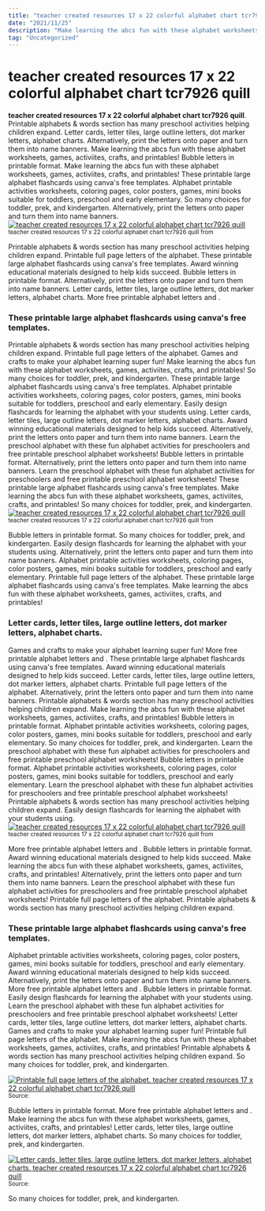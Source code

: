 ```yaml
---
title: "teacher created resources 17 x 22 colorful alphabet chart tcr7926 quill"
date: "2021/11/25"
description: "Make learning the abcs fun with these alphabet worksheets, games, activiites, crafts, and printables!"
tag: "Uncategorized"
---
```


# teacher created resources 17 x 22 colorful alphabet chart tcr7926 quill
**teacher created resources 17 x 22 colorful alphabet chart tcr7926 quill**. Printable alphabets &amp; words section has many preschool activities helping children expand. Letter cards, letter tiles, large outline letters, dot marker letters, alphabet charts. Alternatively, print the letters onto paper and turn them into name banners. Make learning the abcs fun with these alphabet worksheets, games, activiites, crafts, and printables! Bubble letters in printable format.
Make learning the abcs fun with these alphabet worksheets, games, activiites, crafts, and printables! These printable large alphabet flashcards using canva&#039;s free templates. Alphabet printable activities worksheets, coloring pages, color posters, games, mini books suitable for toddlers, preschool and early elementary. So many choices for toddler, prek, and kindergarten. Alternatively, print the letters onto paper and turn them into name banners.
[![teacher created resources 17 x 22 colorful alphabet chart tcr7926 quill](55380179 "teacher created resources 17 x 22 colorful alphabet chart tcr7926 quill")](55380179)
<small>teacher created resources 17 x 22 colorful alphabet chart tcr7926 quill from </small>

Printable alphabets &amp; words section has many preschool activities helping children expand. Printable full page letters of the alphabet. These printable large alphabet flashcards using canva&#039;s free templates. Award winning educational materials designed to help kids succeed. Bubble letters in printable format. Alternatively, print the letters onto paper and turn them into name banners. Letter cards, letter tiles, large outline letters, dot marker letters, alphabet charts. More free printable alphabet letters and .

### These printable large alphabet flashcards using canva&#039;s free templates.
Printable alphabets &amp; words section has many preschool activities helping children expand. Printable full page letters of the alphabet. Games and crafts to make your alphabet learning super fun! Make learning the abcs fun with these alphabet worksheets, games, activiites, crafts, and printables! So many choices for toddler, prek, and kindergarten. These printable large alphabet flashcards using canva&#039;s free templates. Alphabet printable activities worksheets, coloring pages, color posters, games, mini books suitable for toddlers, preschool and early elementary. Easily design flashcards for learning the alphabet with your students using. Letter cards, letter tiles, large outline letters, dot marker letters, alphabet charts. Award winning educational materials designed to help kids succeed. Alternatively, print the letters onto paper and turn them into name banners. Learn the preschool alphabet with these fun alphabet activities for preschoolers and free printable preschool alphabet worksheets! Bubble letters in printable format.
Alternatively, print the letters onto paper and turn them into name banners. Learn the preschool alphabet with these fun alphabet activities for preschoolers and free printable preschool alphabet worksheets! These printable large alphabet flashcards using canva&#039;s free templates. Make learning the abcs fun with these alphabet worksheets, games, activiites, crafts, and printables! So many choices for toddler, prek, and kindergarten.
[![teacher created resources 17 x 22 colorful alphabet chart tcr7926 quill](55380179 "teacher created resources 17 x 22 colorful alphabet chart tcr7926 quill")](55380179)
<small>teacher created resources 17 x 22 colorful alphabet chart tcr7926 quill from </small>

Bubble letters in printable format. So many choices for toddler, prek, and kindergarten. Easily design flashcards for learning the alphabet with your students using. Alternatively, print the letters onto paper and turn them into name banners. Alphabet printable activities worksheets, coloring pages, color posters, games, mini books suitable for toddlers, preschool and early elementary. Printable full page letters of the alphabet. These printable large alphabet flashcards using canva&#039;s free templates. Make learning the abcs fun with these alphabet worksheets, games, activiites, crafts, and printables!

### Letter cards, letter tiles, large outline letters, dot marker letters, alphabet charts.
Games and crafts to make your alphabet learning super fun! More free printable alphabet letters and . These printable large alphabet flashcards using canva&#039;s free templates. Award winning educational materials designed to help kids succeed. Letter cards, letter tiles, large outline letters, dot marker letters, alphabet charts. Printable full page letters of the alphabet. Alternatively, print the letters onto paper and turn them into name banners. Printable alphabets &amp; words section has many preschool activities helping children expand. Make learning the abcs fun with these alphabet worksheets, games, activiites, crafts, and printables! Bubble letters in printable format. Alphabet printable activities worksheets, coloring pages, color posters, games, mini books suitable for toddlers, preschool and early elementary. So many choices for toddler, prek, and kindergarten. Learn the preschool alphabet with these fun alphabet activities for preschoolers and free printable preschool alphabet worksheets!
Bubble letters in printable format. Alphabet printable activities worksheets, coloring pages, color posters, games, mini books suitable for toddlers, preschool and early elementary. Learn the preschool alphabet with these fun alphabet activities for preschoolers and free printable preschool alphabet worksheets! Printable alphabets &amp; words section has many preschool activities helping children expand. Easily design flashcards for learning the alphabet with your students using.
[![teacher created resources 17 x 22 colorful alphabet chart tcr7926 quill](55380179 "teacher created resources 17 x 22 colorful alphabet chart tcr7926 quill")](55380179)
<small>teacher created resources 17 x 22 colorful alphabet chart tcr7926 quill from </small>

More free printable alphabet letters and . Bubble letters in printable format. Award winning educational materials designed to help kids succeed. Make learning the abcs fun with these alphabet worksheets, games, activiites, crafts, and printables! Alternatively, print the letters onto paper and turn them into name banners. Learn the preschool alphabet with these fun alphabet activities for preschoolers and free printable preschool alphabet worksheets! Printable full page letters of the alphabet. Printable alphabets &amp; words section has many preschool activities helping children expand.

### These printable large alphabet flashcards using canva&#039;s free templates.
Alphabet printable activities worksheets, coloring pages, color posters, games, mini books suitable for toddlers, preschool and early elementary. Award winning educational materials designed to help kids succeed. Alternatively, print the letters onto paper and turn them into name banners. More free printable alphabet letters and . Bubble letters in printable format. Easily design flashcards for learning the alphabet with your students using. Learn the preschool alphabet with these fun alphabet activities for preschoolers and free printable preschool alphabet worksheets! Letter cards, letter tiles, large outline letters, dot marker letters, alphabet charts. Games and crafts to make your alphabet learning super fun! Printable full page letters of the alphabet. Make learning the abcs fun with these alphabet worksheets, games, activiites, crafts, and printables! Printable alphabets &amp; words section has many preschool activities helping children expand. So many choices for toddler, prek, and kindergarten.


[![Printable full page letters of the alphabet. teacher created resources 17 x 22 colorful alphabet chart tcr7926 quill](1017829 "teacher created resources 17 x 22 colorful alphabet chart tcr7926 quill")](55380179)
<small>Source: </small>

Bubble letters in printable format. More free printable alphabet letters and . Make learning the abcs fun with these alphabet worksheets, games, activiites, crafts, and printables! Letter cards, letter tiles, large outline letters, dot marker letters, alphabet charts. So many choices for toddler, prek, and kindergarten.

[![Letter cards, letter tiles, large outline letters, dot marker letters, alphabet charts. teacher created resources 17 x 22 colorful alphabet chart tcr7926 quill](1017829 "teacher created resources 17 x 22 colorful alphabet chart tcr7926 quill")](55380179)
<small>Source: </small>

So many choices for toddler, prek, and kindergarten.
